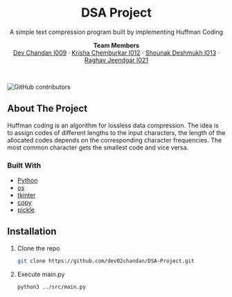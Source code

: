 
<div id="top"></div>



<h1 align="center">DSA Project</h1>

  <p align="center">
    A simple text compression program built by implementing Huffman Coding
    <br />
  </p>
  <p align="center">
<strong>Team Members</strong>
    <br />
    <a href="https://github.com/dev02chandan">Dev Chandan I009</a>
    ·
    <a href="https://github.com/krishachemburkar">Krisha Chemburkar I012</a>
    ·
    <a href="https://github.com/ShounakDeshmukh">Shounak Deshmukh I013</a>
    ·
    <a href="https://github.com/raghavjeendgar">Raghav Jeendgar I021</a>
  </p>
</div>
<br>

 ![GitHub contributors](https://img.shields.io/github/contributors/dev02chandan/DSA-Project?style=for-the-badge)
 


## About The Project

Huffman coding is an algorithm for lossless data compression. The idea is to assign codes of different lengths to the input characters, the length of the allocated codes depends on the corresponding character frequencies. The most common character gets the smallest code and vice versa.



### Built With

* [Python](https://www.python.org)
* [os](https://docs.python.org/3/library/os.html)
* [tkinter](https://docs.python.org/3/library/tkinter.html)
* [copy](https://docs.python.org/3/library/copy.html)
* [pickle](https://docs.python.org/3/library/pickle.html#:~:text=“Pickling”%20is%20the%20process%20whereby,back%20into%20an%20object%20hierarchy.)







## Installation

1. Clone the repo
   ```sh
   git clone https://github.com/dev02chandan/DSA-Project.git
   ```
2. Execute main.py
   ```sh
   python3 ../src/main.py
   ```













